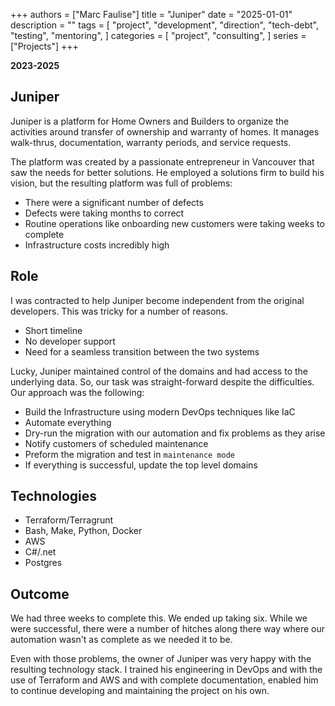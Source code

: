 +++
authors = ["Marc Faulise"]
title = "Juniper"
date = "2025-01-01"
description = ""
tags = [
    "project",
    "development",
    "direction",
    "tech-debt",
    "testing",
    "mentoring",
]
categories = [
    "project",
    "consulting",
]
series = ["Projects"]
+++

**2023-2025**

## Juniper

Juniper is a platform for Home Owners and Builders to organize the activities
around transfer of ownership and warranty of homes. It manages walk-thrus, 
documentation, warranty periods, and service requests.

The platform was created by a passionate entrepreneur in Vancouver that saw
the needs for better solutions. He employed a solutions firm to build his
vision, but the resulting platform was full of problems:

* There were a significant number of defects
* Defects were taking months to correct
* Routine operations like onboarding new customers were taking weeks to complete
* Infrastructure costs incredibly high

## Role

I was contracted to help Juniper become independent from the original 
developers. This was tricky for a number of reasons. 

* Short timeline
* No developer support
* Need for a seamless transition between the two systems

Lucky, Juniper maintained control of the domains and had access to the underlying
data. So, our task was straight-forward despite the difficulties.
Our approach was the following:

* Build the Infrastructure using modern DevOps techniques like IaC
* Automate everything
* Dry-run the migration with our automation and fix problems as they arise
* Notify customers of scheduled maintenance
* Preform the migration and test in `maintenance mode`
* If everything is successful, update the top level domains

## Technologies

* Terraform/Terragrunt
* Bash, Make, Python, Docker
* AWS
* C#/.net
* Postgres

## Outcome

We had three weeks to complete this. We ended up taking six. While we 
were successful, there were a number of hitches along there way where
our automation wasn't as complete as we needed it to be.

Even with those problems, the owner of Juniper was very happy with the
resulting technology stack. I trained his engineering in DevOps and
with the use of Terraform and AWS and with complete documentation, enabled
him to continue developing and maintaining the project on his own.

